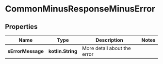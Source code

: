 
# CommonMinusResponseMinusError

## Properties
Name | Type | Description | Notes
------------ | ------------- | ------------- | -------------
**sErrorMessage** | **kotlin.String** | More detail about the error | 



